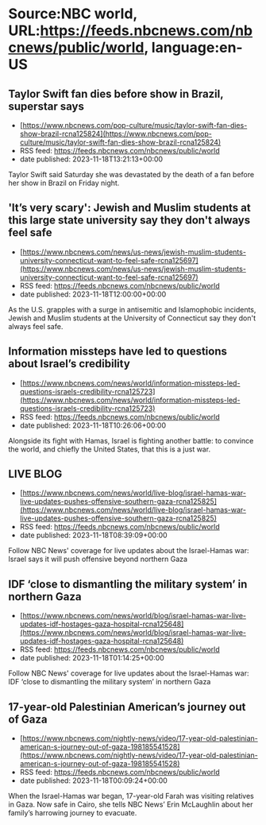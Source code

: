 # Source:NBC world, URL:https://feeds.nbcnews.com/nbcnews/public/world, language:en-US

## Taylor Swift fan dies before show in Brazil, superstar says
 - [https://www.nbcnews.com/pop-culture/music/taylor-swift-fan-dies-show-brazil-rcna125824](https://www.nbcnews.com/pop-culture/music/taylor-swift-fan-dies-show-brazil-rcna125824)
 - RSS feed: https://feeds.nbcnews.com/nbcnews/public/world
 - date published: 2023-11-18T13:21:13+00:00

Taylor Swift said Saturday she was devastated by the death of a fan before her show in Brazil on Friday night.

## 'It’s very scary': Jewish and Muslim students at this large state university say they don't always feel safe
 - [https://www.nbcnews.com/news/us-news/jewish-muslim-students-university-connecticut-want-to-feel-safe-rcna125697](https://www.nbcnews.com/news/us-news/jewish-muslim-students-university-connecticut-want-to-feel-safe-rcna125697)
 - RSS feed: https://feeds.nbcnews.com/nbcnews/public/world
 - date published: 2023-11-18T12:00:00+00:00

As the U.S. grapples with a surge in antisemitic and Islamophobic incidents, Jewish and Muslim students at the University of Connecticut say they don't always feel safe.

## Information missteps have led to questions about Israel’s credibility
 - [https://www.nbcnews.com/news/world/information-missteps-led-questions-israels-credibility-rcna125723](https://www.nbcnews.com/news/world/information-missteps-led-questions-israels-credibility-rcna125723)
 - RSS feed: https://feeds.nbcnews.com/nbcnews/public/world
 - date published: 2023-11-18T10:26:06+00:00

Alongside its fight with Hamas, Israel is fighting another battle: to convince the world, and chiefly the United States, that this is a just war.

## LIVE BLOG
 - [https://www.nbcnews.com/news/world/live-blog/israel-hamas-war-live-updates-pushes-offensive-southern-gaza-rcna125825](https://www.nbcnews.com/news/world/live-blog/israel-hamas-war-live-updates-pushes-offensive-southern-gaza-rcna125825)
 - RSS feed: https://feeds.nbcnews.com/nbcnews/public/world
 - date published: 2023-11-18T08:39:09+00:00

Follow NBC News' coverage for live updates about the Israel-Hamas war: Israel says it will push offensive beyond northern Gaza

## IDF ‘close to dismantling the military system’ in northern Gaza
 - [https://www.nbcnews.com/news/world/blog/israel-hamas-war-live-updates-idf-hostages-gaza-hospital-rcna125648](https://www.nbcnews.com/news/world/blog/israel-hamas-war-live-updates-idf-hostages-gaza-hospital-rcna125648)
 - RSS feed: https://feeds.nbcnews.com/nbcnews/public/world
 - date published: 2023-11-18T01:14:25+00:00

Follow NBC News' coverage for live updates about the Israel-Hamas war: IDF ‘close to dismantling the military system’ in northern Gaza

## 17-year-old Palestinian American’s journey out of Gaza
 - [https://www.nbcnews.com/nightly-news/video/17-year-old-palestinian-american-s-journey-out-of-gaza-198185541528](https://www.nbcnews.com/nightly-news/video/17-year-old-palestinian-american-s-journey-out-of-gaza-198185541528)
 - RSS feed: https://feeds.nbcnews.com/nbcnews/public/world
 - date published: 2023-11-18T00:09:24+00:00

When the Israel-Hamas war began, 17-year-old Farah was visiting relatives in Gaza. Now safe in Cairo, she tells NBC News’ Erin McLaughlin about her family’s harrowing journey to evacuate.

